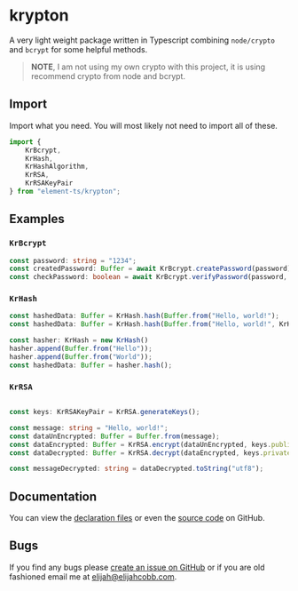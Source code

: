 # krypton
A very light weight package written in Typescript combining `node/crypto` and `bcrypt` for some helpful methods.

> **NOTE**, I am not using my own crypto with this project, it is using recommend crypto from node and bcrypt.

## Import
Import what you need. You will most likely not need to import all of these.
```typescript
import {
    KrBcrypt,
    KrHash,
    KrHashAlgorithm,
    KrRSA,
    KrRSAKeyPair
} from "element-ts/krypton";
```

## Examples

### `KrBcrypt`
```typescript
const password: string = "1234";
const createdPassword: Buffer = await KrBcrypt.createPassword(password);
const checkPassword: boolean = await KrBcrypt.verifyPassword(password, createdPassword);
```

### `KrHash`
```typescript
const hashedData: Buffer = KrHash.hash(Buffer.from("Hello, world!");
const hashedData: Buffer = KrHash.hash(Buffer.from("Hello, world!", KrHashAlgorithm.sha512));

const hasher: KrHash = new KrHash()
hasher.append(Buffer.from("Hello"));
hasher.append(Buffer.from("World"));
const hashedData: Buffer = hasher.hash();
```

### `KrRSA`
```typescript

const keys: KrRSAKeyPair = KrRSA.generateKeys();

const message: string = "Hello, world!";
const dataUnEncrypted: Buffer = Buffer.from(message);
const dataEncrypted: Buffer = KrRSA.encrypt(dataUnEncrypted, keys.publicKey);
const dataDecrypted: Buffer = KrRSA.decrypt(dataEncrypted, keys.privateKey);

const messageDecrypted: string = dataDecrypted.toString("utf8");
```

## Documentation
You can view the
[declaration files](https://github.com/element-ts/krypton/***/master/dts) or even the
[source code](https://github.com/element-ts/krypton/tree/master/ts) on GitHub.

## Bugs
If you find any bugs please [create an issue on GitHub](https://github.com/element-ts/krypton/issues) or if you are old
fashioned email me at [elijah@elijahcobb.com](mailto:elijah@elijahcobb.com).